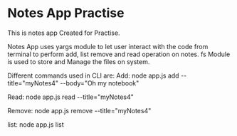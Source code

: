 # Notes App Practise

This is notes app Created for Practise.

Notes App uses yargs module to let user interact with the code from terminal to perform add, list remove and read operation on notes. fs Module is used to store and Manage the files on system.

Different commands used in CLI are: Add: node app.js add --title="myNotes4" --body="Oh my notebook"

Read: node app.js read --title="myNotes4"

Remove: node app.js remove --title="myNotes4"

list: node app.js list
